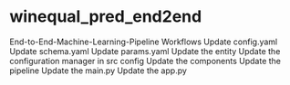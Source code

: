 # winequal_pred_end2end

End-to-End-Machine-Learning-Pipeline
Workflows
Update config.yaml
Update schema.yaml
Update params.yaml
Update the entity
Update the configuration manager in src config
Update the components
Update the pipeline
Update the main.py
Update the app.py

